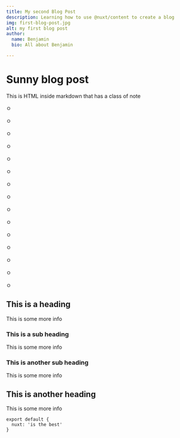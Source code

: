```yaml
---
title: My second Blog Post
description: Learning how to use @nuxt/content to create a blog
img: first-blog-post.jpg
alt: my first blog post
author:
  name: Benjamin
  bio: All about Benjamin

---
```



# Sunny blog post

<div>
  This is HTML inside markdown that has a class of note
</div>

<info-box>
  <template #info-box>
    This is a vue component inside markdown using slots
  </template>
</info-box>

ㅇ

ㅇ

ㅇ

ㅇ

ㅇ

ㅇ

ㅇ

ㅇ

ㅇ

ㅇ

ㅇ

ㅇ

ㅇ

ㅇ

ㅇ

## This is a heading

This is some more info

### This is a sub heading

This is some more info

### This is another sub heading

This is some more info

## This is another heading

This is some more info
```
export default {
  nuxt: 'is the best'
}
```


